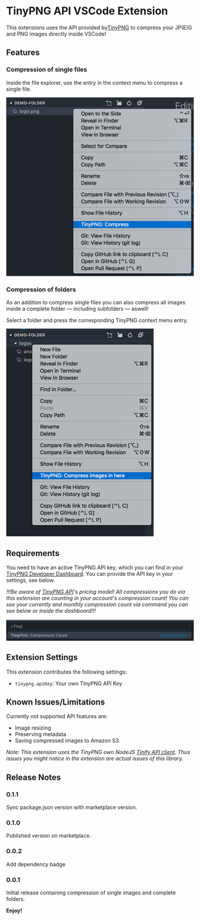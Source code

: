 # TinyPNG API VSCode Extension

This extensions uses the API provided by[TinyPNG](https://tinypng.com/developers) to compress your JP(E)G and PNG images directly inside VSCode!

## Features

### Compression of single files

Inside the file explorer, use the entry in the context menu to compress a single file.

![Context menu for single file compression](images/compress-single-file.png)

### Compression of folders

As an addition to compress single files you can also compress all images inside a complete folder — including subfolders — aswell!

Select a folder and press the corresponding TinyPNG context menu entry.

![Context menu for a complete folder](images/compress-folder.png)

## Requirements

You need to have an active TinyPNG API key, which you can find in your [TinyPNG Developer Dashboard](https://tinypng.com/dashboard/developers). You can provide the API key in your settings, see below.

_!!!Be aware of [TinyPNG API](https://tinypng.com/developers)'s pricing model! All compressions you do via this extension are counting in your account's compression count! You can see your currently and monthly compression count via command you can see below or inside the dashboard!!!_

![Compression Count command](images/compression-count.png)

## Extension Settings

This extension contributes the following settings:

* `tinypng.apiKey`: Your own TinyPNG API Key

## Known Issues/Limitations

Currently not supported API features are:

* Image resizing
* Preserving metadata
* Saving compressed images to Amazon S3.

_Note: This extension uses the TinyPNG own NodeJS [Tinify API client](https://github.com/tinify/tinify-nodejs). Thus issues you might notice in the extension are actual issues of this library._

## Release Notes

### 0.1.1

Sync package.json version with marketplace version.

### 0.1.0

Published version on marketplace.

### 0.0.2

Add dependency badge

### 0.0.1

Initial release containing compression of single images and complete folders.

**Enjoy!**